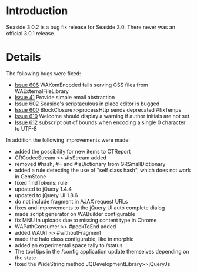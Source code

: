 # Introduction #
Seaside 3.0.2 is a bug fix release for Seaside 3.0. There never was an official 3.0.1 release.


# Details #

The following bugs were fixed:
  * [Issue 606](https://code.google.com/p/seaside/issues/detail?id=606) WAKomEncoded fails serving CSS files from WAExternalFileLibrary
  * [Issue 41](https://code.google.com/p/seaside/issues/detail?id=41) Provide simple email abstraction
  * [Issue 602](https://code.google.com/p/seaside/issues/detail?id=602) Seaside's scriptaculous in place editor is bugged
  * [Issue 600](https://code.google.com/p/seaside/issues/detail?id=600) BlockClosure>>processHttp sends deprecated #fixTemps
  * [Issue 610](https://code.google.com/p/seaside/issues/detail?id=610) Welcome should display a warning if author initials are not set
  * [Issue 612](https://code.google.com/p/seaside/issues/detail?id=612) subscript out of bounds when encoding a single 0 character to UTF-8

In addition the following improvements were made:
  * added the possibility for new items to CTReport
  * GRCodecStream >> #isStream added
  * removed #hash, #= and #isDictionary from GRSmallDictionary
  * added a rule detecting the use of "self class hash", which does not work in GemStone
  * fixed findTokens: rule
  * updated to jQuery 1.4.4
  * updated to jQuery UI 1.8.6
  * do not include fragment in AJAX request URLs
  * fixes and improvements to the jQuery UI auto complete dialog
  * made script generator on WABuilder configurable
  * fix MNU in uploads due to missing content type in Chrome
  * WAPathConsumer >> #peekToEnd added
  * added WAUrl >> #withoutFragment
  * made the halo class configurable, like in morphic
  * added an experimental space tally to /status
  * The tool tips in the /config application update themselves depending on the state
  * fixed the WideString method JQDevelopmentLibrary>>jQueryJs
